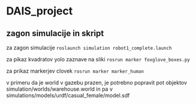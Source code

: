 # DAIS_project
## zagon simulacije in skript
za zagon simulacije ```roslaunch simulation robot1_complete.launch```

za pikaz kvadratov yolo zaznave na sliki ```rosrun marker foxglove_boxes.py```

za prikaz markerjev clovek ```rosrun marker marker_human```

v primeru da je world v gazebu prazen, je potrebno popravit pot objektov simulation/worlds/warehouse.world in pa v simulations/models/urdf/casual_female/model.sdf
